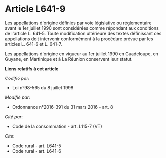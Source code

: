 # Article L641-9

Les appellations d'origine définies par voie législative ou réglementaire avant le 1er juillet 1990 sont considérées comme
répondant aux conditions de l'article L. 641-5. Toute modification ultérieure des textes définissant ces appellations doit
intervenir conformément à la procédure prévue par les articles L. 641-6 et L. 641-7. 

Les appellations d'origine en vigueur au 1er juillet 1990       en Guadeloupe, en Guyane, en Martinique et à La Réunion
conservent leur statut.

**Liens relatifs à cet article**

_Codifié par_:

  - Loi n°98-565 du 8 juillet 1998

_Modifié par_:

  - Ordonnance n°2016-391 du 31 mars 2016 - art. 8

_Cité par_:

  - Code de la consommation - art. L115-7 (VT)

_Cite_:

  - Code rural - art. L641-5
  - Code rural - art. L641-6
